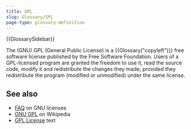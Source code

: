 ```yaml
---
title: GPL
slug: Glossary/GPL
page-type: glossary-definition
---
```


{{GlossarySidebar}}

The (GNU) GPL (General Public License) is a {{Glossary("copyleft")}} free software license published by the Free Software Foundation. Users of a GPL-licensed program are granted the freedom to use it, read the source code, modify it and redistribute the changes they made, provided they redistribute the program (modified or unmodified) under the same license.

## See also

- [FAQ](https://www.gnu.org/licenses/gpl-faq.html) on GNU licenses
- [GNU GPL](https://en.wikipedia.org/wiki/GNU_General_Public_License) on Wikipedia
- [GPL License](https://www.gnu.org/licenses/gpl-3.0.html) text
